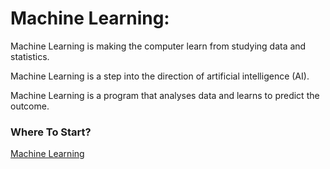 # Machine Learning:

Machine Learning is making the computer learn from studying data and statistics. 

Machine Learning is a step into the direction of artificial intelligence (AI). 

Machine Learning is a program that analyses data and learns to predict the outcome. 

### Where To Start?

[Machine Learning](https://github.com/siwarnasri/Snippet-Library/blob/main/Python%20tutorials/Machine%20Learning.md)
